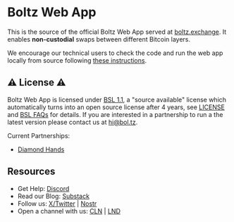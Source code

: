 # Boltz Web App

This is the source of the official Boltz Web App served at [boltz.exchange](https://boltz.exchange/). It enables **non-custodial** swaps between different Bitcoin layers.

We encourage our technical users to check the code and run the web app locally from source following [these instructions](https://docs.boltz.exchange/v/web-app/).

## ⚠️ License ⚠️

Boltz Web App is licensed under [BSL 1.1](https://mariadb.com/bsl11/), a "source available" license which automatically turns into an open source license after 4 years, see [LICENSE](LICENSE) and [BSL FAQs](https://mariadb.com/bsl-faq-mariadb/) for details. If you are interested in a partnership to run a the latest version please contact us at [hi@bol.tz](mailto:hi@bol.tz).

Current Partnerships:
* [Diamond Hands](https://swap.diamondhands.technology/)

## Resources

* Get Help: [Discord](https://discord.gg/QBvZGcW)
* Read our Blog: [Substack](https://blog.boltz.exchange/)
* Follow us: [X/Twitter](https://twitter.com/Boltzhq) | [Nostr](https://snort.social/p/npub1psm37hke2pmxzdzraqe3cjmqs28dv77da74pdx8mtn5a0vegtlas9q8970)
* Open a channel with us: [CLN](https://amboss.space/node/02d96eadea3d780104449aca5c93461ce67c1564e2e1d73225fa67dd3b997a6018) | [LND](https://amboss.space/node/026165850492521f4ac8abd9bd8088123446d126f648ca35e60f88177dc149ceb2)&#x20;
